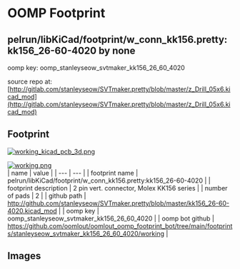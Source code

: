 # OOMP Footprint  
## pelrun/libKiCad/footprint/w_conn_kk156.pretty:kk156_26-60-4020  by none  
  
oomp key: oomp_stanleyseow_svtmaker_kk156_26_60_4020  
  
source repo at: [http://gitlab.com/stanleyseow/SVTmaker.pretty/blob/master/z_Drill_05x6.kicad_mod](http://gitlab.com/stanleyseow/SVTmaker.pretty/blob/master/z_Drill_05x6.kicad_mod)  
## Footprint  
  
[![working_kicad_pcb_3d.png](working_kicad_pcb_3d_600.png)](working_kicad_pcb_3d.png)  
  
[![working.png](working_600.png)](working.png)  
| name | value | 
| --- | --- | 
| footprint name | pelrun/libKiCad/footprint/w_conn_kk156.pretty:kk156_26-60-4020 | 
| footprint description | 2 pin vert. connector, Molex KK156 series | 
| number of pads | 2 | 
| github path | http://github.com/stanleyseow/SVTmaker.pretty/blob/master/kk156_26-60-4020.kicad_mod | 
| oomp key | oomp_stanleyseow_svtmaker_kk156_26_60_4020 | 
| oomp bot github | https://github.com/oomlout/oomlout_oomp_footprint_bot/tree/main/footprints/stanleyseow_svtmaker_kk156_26_60_4020/working | 
## Images  
